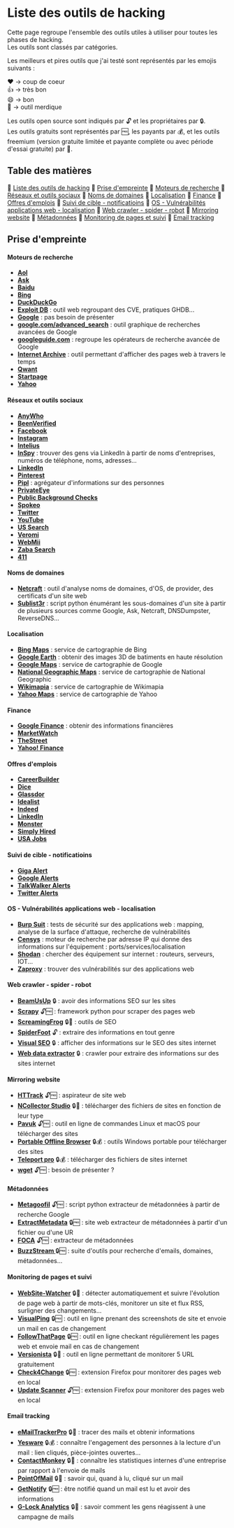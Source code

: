 <div id='section-titre'/>

# Liste des outils de hacking

Cette page regroupe l'ensemble des outils utiles à utiliser pour toutes les phases de hacking.  
Les outils sont classés par catégories.

Les meilleurs et pires outils que j'ai testé sont représentés par les emojis suivants :

:heart: -> coup de coeur  
:thumbsup: -> très bon  
:smile: -> bon  
:poop: -> outil merdique  

Les outils open source sont indiqués par :unlock: et les propriétaires par :lock:.  
Les outils gratuits sont représentés par :free:, les payants par :moneybag:, et les outils freemium (version gratuite limitée et payante complète ou avec période d'essai gratuite) par :money_with_wings:.

## Table des matières

<!--
* [Liste des outils de hacking](#section-titre)
	* [Prise d'empreinte](#section-prise-empreinte)
		* [Moteurs de recherche](#section-moteurs-recherche)
		* [Réseaux et outils sociaux](#section-reseaux-outils-sociaux)
		* [Noms de domaines](#section-noms-domaines)
		* [Localisation](#section-localisation)
		* [Finance](#section-finance)
		* [Offres d'emplois](#section-offre-emploi)
		* [Suivi de cible - notificatioins](#section-suivi-cible)
		* [OS - Vulnérabilités applications web - localisation](#section-os-vulnerabilites)
		* [Web crawler - spider - robot](#section-web-crawler)
		* [Mirroring website](#section-mirroring-website)
		* [Métadonnées](#section-metadonnees)
		* [Monitoring de pages et suivi](#section-monitoring-webpages)
		* [Email tracking](#section-email-tracking)
-->

:small_orange_diamond: [Liste des outils de hacking](#section-titre)
	:small_orange_diamond: [Prise d'empreinte](#section-prise-empreinte)
		:small_orange_diamond: [Moteurs de recherche](#section-moteurs-recherche)
		:small_orange_diamond: [Réseaux et outils sociaux](#section-reseaux-outils-sociaux)
		:small_orange_diamond: [Noms de domaines](#section-noms-domaines)
		:small_orange_diamond: [Localisation](#section-localisation)
		:small_orange_diamond: [Finance](#section-finance)
		:small_orange_diamond: [Offres d'emplois](#section-offre-emploi)
		:small_orange_diamond: [Suivi de cible - notificatioins](#section-suivi-cible)
		:small_orange_diamond: [OS - Vulnérabilités applications web - localisation](#section-os-vulnerabilites)
		:small_orange_diamond: [Web crawler - spider - robot](#section-web-crawler)
		:small_orange_diamond: [Mirroring website](#section-mirroring-website)
		:small_orange_diamond: [Métadonnées](#section-metadonnees)
		:small_orange_diamond: [Monitoring de pages et suivi](#section-monitoring-webpages)
		:small_orange_diamond: [Email tracking](#section-email-tracking)

<div id='section-prise-empreinte'/>

## Prise d'empreinte

<div id='section-moteurs-recherche'/>

#### Moteurs de recherche

* **[Aol](https://search.aol.co.uk)**
* **[Ask](https://uk.ask.com)**
* **[Baidu](http://www.baidu.com)**
* **[Bing](https://www.bing.com)**
* **[DuckDuckGo](https://duckduckgo.com)**
* **[Exploit DB](https://www.exploit-db.com)** : outil web regroupant des CVE, pratiques GHDB...
* **[Google](https://www.google.com)** : pas besoin de présenter
* **[google.com/advanced_search](https://www.google.com/advanced_search)** : outil graphique de recherches avancées de Google
* **[googleguide.com](http://googleguide.com)** : regroupe les opérateurs de recherche avancée de Google
* **[Internet Archive](https://archive.org)** : outil permettant d'afficher des pages web à travers le temps
* **[Qwant](https://qwant.com)**
* **[Startpage](https://www.startpage.com)**
* **[Yahoo](https://fr.yahoo.com)**

<div id='section-reseaux-outils-sociaux'/>

#### Réseaux et outils sociaux

* **[AnyWho](https://www.anywho.com)**
* **[BeenVerified](https://www.beenverified.com)**
* **[Facebook](https://www.facebook.com)**
* **[Instagram](https://www.instagram.com)**
* **[Intelius](https://www.intelius.com)**
* **[InSpy](https://github.com/leapsecurity/InSpy)** : trouver des gens via LinkedIn à partir de noms d'entreprises, numéros de téléphone, noms, adresses...
* **[LinkedIn](https://www.linkedin.com)**
* **[Pinterest](https://www.pinterest.com)**
* **[Pipl](https://pipl.com)** : agrégateur d'informations sur des personnes
* **[PrivateEye](http://www.privateeye.com)**
* **[Public Background Checks](http://www.publicbackgroundchecks.com)**
* **[Spokeo](https://www.spokeo.com)**
* **[Twitter](https://twitter.com)**
* **[YouTube](https://www.youtube.com)**
* **[US Search](https://ussearch.com)**
* **[Veromi](http://www.veromi.net)**
* **[WebMii](http://webmii.com)**
* **[Zaba Search](http://www.zabasearch.com)**
* **[411](http://www.411.com)**

<div id='section-noms-domaines'/>

#### Noms de domaines

* **[Netcraft](https://www.netcraft.com)** : outil d'analyse noms de domaines, d'OS, de provider, des certificats d'un site web
* **[Sublist3r](https://github.com/aboul3la/Sublist3r)** : script python énumérant les sous-domaines d'un site à partir de plusieurs sources comme Google, Ask, Netcraft, DNSDumpster, ReverseDNS...

<div id='section-localisation'/>

#### Localisation

* **[Bing Maps](https://www.bing.com/maps)** : service de cartographie de Bing
* **[Google Earth](https://earth.google.com)** : obtenir des images 3D de batiments en haute résolution
* **[Google Maps](https://maps.google.com)** : service de cartographie de Google
* **[National Geographic Maps](http://maps.nationalgeographic.com)** : service de cartographie de National Geographic
* **[Wikimapia](http://www.wikimapia.org)** : service de cartographie de Wikimapia
* **[Yahoo Maps](https://maps.yahoo.com)** : service de cartographie de Yahoo

<div id='section-finance'/>

#### Finance

* **[Google Finance](https://google.com/finance)** : obtenir des informations financières
* **[MarketWatch](https://wwww.marketwatch.com)**
* **[TheStreet](https://www.thestreet.com)**
* **[Yahoo! Finance](https://finance.yahoo.com)**

<div id='section-offre-emploi'/>

#### Offres d'emplois

* **[CareerBuilder](https://wwww.careerbuilder.com)**
* **[Dice](https://wwww.dice.com)**
* **[Glassdor](https://wwww.glassdor.com)**
* **[Idealist](https://wwww.idealist.org)**
* **[Indeed](https://wwww.indeed.com)**
* **[LinkedIn](https://wwww.linkedin.com)**
* **[Monster](https://wwww.monster.com)**
* **[Simply Hired](https://wwww.simplyhired.com)**
* **[USA Jobs](https://wwww.usajobs.gov)**

<div id='section-suivi-cible'/>

#### Suivi de cible - notificatioins

* **[Giga Alert](https://www.gigaalert.com)** 
* **[Google Alerts](https://www.google.com/alerts)**
* **[TalkWalker Alerts](https://wwww.talkwalker.com)**
* **[Twitter Alerts](https://twitter.com/alerts)**

<div id='section-os-vulnerabilites'/>

#### OS - Vulnérabilités applications web - localisation

* **[Burp Suit](https://portswigger.net)** : tests de sécurité sur des applications web : mapping, analyse de la surface d'attaque, recherche de vulnérabilités
* **[Censys](https://censys.io)** : moteur de recherche par adresse IP qui donne des informations sur l'équipement : ports/services/localisation
* **[Shodan](https://www.shodan.com)** : chercher des équipement sur internet : routeurs, serveurs, IOT...  
* **[Zaproxy](https://www.zaproxy.org)** : trouver des vulnérabilités sur des applications web

<div id='section-web-crawler'/>

#### Web crawler - spider - robot

* **[BeamUsUp](https://beamusup.com)** :lock: : avoir des informations SEO sur les sites
* **[Scrapy](https://scrapy.org)** :unlock::free: : framework python pour scraper des pages web
* **[ScreamingFrog](https://www.screamingfrog.co.uk)** :lock::money_with_wings: : outils de SEO
* **[SpiderFoot](https://www.spiderfoot.net)** :unlock: : extraire des informations en tout genre
* **[Visual SEO](https://visual-seo.com)** :lock: : afficher des informations sur le SEO des sites internet
* **[Web data extractor](http://www.webextractor.com)** :lock: : crawler pour extraire des informations sur des sites internet

<div id='section-mirroring-website'/>

#### Mirroring website

* **[HTTrack](https://www.httrack.com)** :unlock::free: : aspirateur de site web
* **[NCollector Studio](http://www.calluna-software.com)** :lock::money_with_wings: : télécharger des fichiers de sites en fonction de leur type
* **[Pavuk](http://www.pavuk.org)** :unlock::free: : outil en ligne de commandes Linux et macOS pour télécharger des sites
* **[Portable Offline Browser](https://metaproducts.com)** :lock::moneybag: : outils Windows portable pour télécharger des sites
* **[Teleport pro](http://www.tenmax.com/home.htm)** :lock::moneybag: : télécharger des fichiers de sites internet
* **[wget](gnu.org)** :unlock::free: : besoin de présenter ?

<div id='section-metadonnees'/>

#### Métadonnées

* **[Metagoofil](https://code.google.com/archive/p/metagoofil)** :unlock::free: : script python extracteur de métadonnées à partir de recherche Google
* **[ExtractMetadata](https://www.extractmetadata.com)** :lock::free: : site web extracteur de métadonnées à partir d'un fichier ou d'une UR
* **[FOCA](https://github.com/ElevenPaths/FOCA)** :unlock::free: : extracteur de métadonnées
* **[BuzzStream ](http://tools.buzzstream.com/link-building)** :lock::free: : suite d'outils pour recherche d'emails, domaines, métadonnées...

<div id='section-monitoring-webpages'/>

#### Monitoring de pages et suivi

* **[WebSite-Watcher](http://aignes.com)** :lock::money_with_wings: : détecter automatiquement et suivre l'évolution de page web à partir de mots-clés, monitorer un site et flux RSS, surligner des changements...
* **[VisualPing](https://visualping.io)** :lock::free: : outil en ligne prenant des screenshots de site et envoie un mail en cas de changement
* **[FollowThatPage](https://www.followthatpage.com)** :lock::free: : outil en ligne checkant régulièrement les pages web et envoie mail en cas de changement
* **[Versionista](https://versionista.com)** :lock::money_with_wings: : outil en ligne permettant de monitorer 5 URL gratuitement
* **[Check4Change](https://addons.mozilla.org/en-US/firefox/addon/check4change)** :lock::free: : extension Firefox pour monitorer des pages web en local
* **[Update Scanner](https://addons.mozilla.org/fr/firefox/addon/update-scanner)** :unlock::free: : extension Firefox pour monitorer des pages web en local

<div id='section-email-tracking'/>

#### Email tracking

* **[eMailTrackerPro](http://www.emailtrackerpro.com)** :lock::money_with_wings: : tracer des mails et obtenir informations
* **[Yesware](http://www.yesware.com)** :lock::moneybag: : connaître l'engagement des personnes à la lecture d'un mail : lien cliqués, pièce-jointes ouvertes...
* **[ContactMonkey](https://contactmonkey.com)** :lock::money_with_wings: : connaître les statistiques internes d'une entreprise par rapport à l'envoie de mails
* **[PointOfMail](https://www.pointofmail.com)** :lock::money_with_wings: : savoir qui, quand à lu, cliqué sur un mail
* **[GetNotify](https://www.getnotify.com)** :lock::free: : être notifié quand un mail est lu et avoir des informations
* **[G-Lock Analytics](https://glockanalytics.com)** :lock::money_with_wings: : savoir comment les gens réagissent à une campagne de mails

<!--
* []() :::: :
-->
